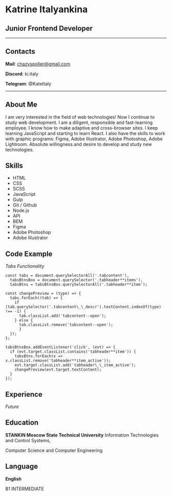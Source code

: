 # Katrine Italyankina

## Junior Frontend Developer

---

## Contacts

**Mail**: chazyspoller@gmail.com

**Discord**: ki.italy

**Telegram**: @KateItaly

---

## About Me

I am very interested in the field of web technologies! Now I continue to study web development. I am a diligent, responsible and fast-learning employee. I know how to make adaptive and cross-browser sites. I keep learning JavaScript and starting to learn React. I also have the skills to work with graphic programs: Figma, Adobe Illustrator, Adobe Photoshop, Adobe Lightroom. Absolute willingness and desire to develop and study new technologies.

## Skills

- HTML
- CSS
- SCSS
- JavaScript
- Gulp
- Git / Github
- Node.js
- API
- BEM
- Figma
- Adobe Photoshop
- Adobe Illustrator

## Code Example

_Tabs Functionality_

```
const tabs = document.querySelectorAll('.tabcontent'),
  tabsBtnsBox = document.querySelector('.tabheader**items'),
  tabsBtns = tabsBtnsBox.querySelectorAll('.tabheader**item');

const changePreview = (type) => {
  tabs.forEach((tab) => {
    if (tab.querySelector('.tabcontent\_\_descr').textContent.indexOf(type) !== -1) {
      tab.classList.add('tabcontent--open');
    } else {
      tab.classList.remove('tabcontent--open');
      }
  });
};

tabsBtnsBox.addEventListener('click', (evt) => {
  if (evt.target.classList.contains('tabheader**item')) {
    tabsBtns.forEach(x => x.classList.remove('tabheader**item_active'));
    evt.target.classList.add('tabheader\_\_item_active');
    changePreview(evt.target.textContent);
  }
});
```

## Experience

_Future_

## Education

**STANKIN Moscow State Technical University** Information Technologies and Control Systems,

Computer Science and Computer Engineering

## Language

**English**

B1 INTERMEDIATE
